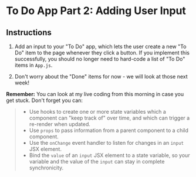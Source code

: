 # To Do App Part 2: Adding User Input

## Instructions

1. Add an input to your "To Do" app, which lets the user create a new "To Do" item to the page whenever they click a button. If you implement this successfully, you should no longer need to hard-code a list of "To Do" items in `App.js`.

2. Don't worry about the "Done" items for now - we will look at those next week!

**Remember:** You can look at my live coding from this morning in case you get stuck. Don't forget you can:

>- Use hooks to create one or more state variables which a component can "keep track of" over time, and which can trigger a re-render when updated.
>- Use `props` to pass information from a parent component to a child component.
>- Use the `onChange` event handler to listen for changes in an `input` JSX element.
>- Bind the `value` of an `input` JSX element to a state variable, so your variable and the value of the `input` can stay in complete synchronicity.